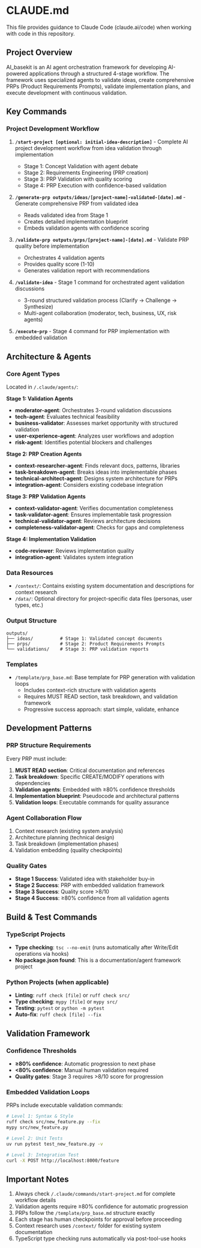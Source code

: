 # CLAUDE.md

This file provides guidance to Claude Code (claude.ai/code) when working with code in this repository.

## Project Overview

AI_basekit is an AI agent orchestration framework for developing AI-powered applications through a structured 4-stage workflow. The framework uses specialized agents to validate ideas, create comprehensive PRPs (Product Requirements Prompts), validate implementation plans, and execute development with continuous validation.

## Key Commands

### Project Development Workflow

1. **`/start-project [optional: initial-idea-description]`** - Complete AI project development workflow from idea validation through implementation
   - Stage 1: Concept Validation with agent debate
   - Stage 2: Requirements Engineering (PRP creation) 
   - Stage 3: PRP Validation with quality scoring
   - Stage 4: PRP Execution with confidence-based validation

2. **`/generate-prp outputs/ideas/[project-name]-validated-[date].md`** - Generate comprehensive PRP from validated idea
   - Reads validated idea from Stage 1
   - Creates detailed implementation blueprint
   - Embeds validation agents with confidence scoring

3. **`/validate-prp outputs/prps/[project-name]-[date].md`** - Validate PRP quality before implementation
   - Orchestrates 4 validation agents
   - Provides quality score (1-10)
   - Generates validation report with recommendations

4. **`/validate-idea`** - Stage 1 command for orchestrated agent validation discussions
   - 3-round structured validation process (Clarify → Challenge → Synthesize)
   - Multi-agent collaboration (moderator, tech, business, UX, risk agents)

5. **`/execute-prp`** - Stage 4 command for PRP implementation with embedded validation

## Architecture & Agents

### Core Agent Types

Located in `/.claude/agents/`:

**Stage 1: Validation Agents**
- **moderator-agent**: Orchestrates 3-round validation discussions
- **tech-agent**: Evaluates technical feasibility
- **business-validator**: Assesses market opportunity with structured validation
- **user-experience-agent**: Analyzes user workflows and adoption
- **risk-agent**: Identifies potential blockers and challenges

**Stage 2: PRP Creation Agents**
- **context-researcher-agent**: Finds relevant docs, patterns, libraries
- **task-breakdown-agent**: Breaks ideas into implementable phases
- **technical-architect-agent**: Designs system architecture for PRPs
- **integration-agent**: Considers existing codebase integration

**Stage 3: PRP Validation Agents**
- **context-validator-agent**: Verifies documentation completeness
- **task-validator-agent**: Ensures implementable task progression
- **technical-validator-agent**: Reviews architecture decisions
- **completeness-validator-agent**: Checks for gaps and completeness

**Stage 4: Implementation Validation**
- **code-reviewer**: Reviews implementation quality
- **integration-agent**: Validates system integration

### Data Resources

- `/context/`: Contains existing system documentation and descriptions for context research
- `/data/`: Optional directory for project-specific data files (personas, user types, etc.)

### Output Structure

```
outputs/
├── ideas/          # Stage 1: Validated concept documents
├── prps/           # Stage 2: Product Requirements Prompts
└── validations/    # Stage 3: PRP validation reports
```

### Templates

- `/template/prp_base.md`: Base template for PRP generation with validation loops
  - Includes context-rich structure with validation agents
  - Requires MUST READ section, task breakdown, and validation framework
  - Progressive success approach: start simple, validate, enhance

## Development Patterns

### PRP Structure Requirements

Every PRP must include:
1. **MUST READ section**: Critical documentation and references
2. **Task breakdown**: Specific CREATE/MODIFY operations with dependencies
3. **Validation agents**: Embedded with ≥80% confidence thresholds
4. **Implementation blueprint**: Pseudocode and architectural patterns
5. **Validation loops**: Executable commands for quality assurance

### Agent Collaboration Flow

1. Context research (existing system analysis)
2. Architecture planning (technical design)
3. Task breakdown (implementation phases)
4. Validation embedding (quality checkpoints)

### Quality Gates

- **Stage 1 Success**: Validated idea with stakeholder buy-in
- **Stage 2 Success**: PRP with embedded validation framework
- **Stage 3 Success**: Quality score >8/10
- **Stage 4 Success**: ≥80% confidence from all validation agents


## Build & Test Commands

### TypeScript Projects
- **Type checking**: `tsc --no-emit` (runs automatically after Write/Edit operations via hooks)
- **No package.json found**: This is a documentation/agent framework project

### Python Projects (when applicable)
- **Linting**: `ruff check [file]` or `ruff check src/`
- **Type checking**: `mypy [file]` or `mypy src/`
- **Testing**: `pytest` or `python -m pytest`
- **Auto-fix**: `ruff check [file] --fix`

## Validation Framework

### Confidence Thresholds
- **≥80% confidence**: Automatic progression to next phase
- **<80% confidence**: Manual human validation required
- **Quality gates**: Stage 3 requires >8/10 score for progression

### Embedded Validation Loops
PRPs include executable validation commands:
```bash
# Level 1: Syntax & Style
ruff check src/new_feature.py --fix
mypy src/new_feature.py

# Level 2: Unit Tests
uv run pytest test_new_feature.py -v

# Level 3: Integration Test
curl -X POST http://localhost:8000/feature
```

## Important Notes

1. Always check `/.claude/commands/start-project.md` for complete workflow details
2. Validation agents require ≥80% confidence for automatic progression
3. PRPs follow the `/template/prp_base.md` structure exactly
4. Each stage has human checkpoints for approval before proceeding
5. Context research uses `/context/` folder for existing system documentation
6. TypeScript type checking runs automatically via post-tool-use hooks